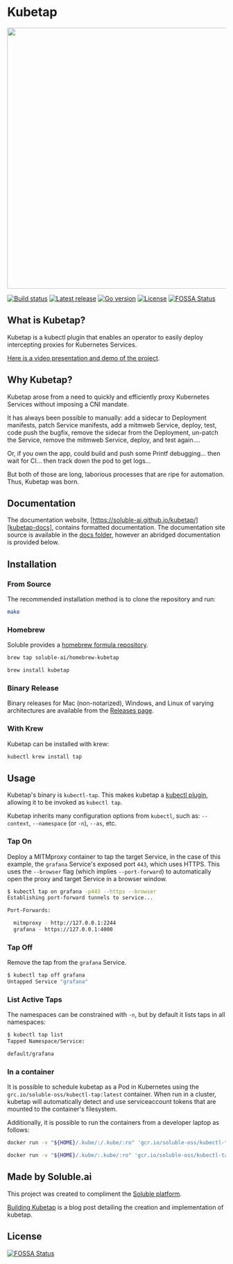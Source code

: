# Kubetap

<p align="center">
  <img src='docs/img/kubetap.png' class='smallimg' height='600'/>
</p>

[![Build status][shield-build-status]][build-status]
[![Latest release][shield-latest-release]][latest-release]
[![Go version][shield-go-version]][go-version]
[![License][shield-license]][license]
[![FOSSA Status](https://app.fossa.com/api/projects/git%2Bgithub.com%2FEriner%2Fkubetap.svg?type=shield)](https://app.fossa.com/projects/git%2Bgithub.com%2FEriner%2Fkubetap?ref=badge_shield)

## What is Kubetap?

Kubetap is a kubectl plugin that enables an operator to easily deploy intercepting
proxies for Kubernetes Services.

[Here is a video presentation and demo of the project][video].

## Why Kubetap?

Kubetap arose from a need to quickly and efficiently proxy Kubernetes Services
without imposing a CNI mandate.

It has always been possible to manually: add a sidecar to Deployment manifests, patch
Service manifests, add a mitmweb Service, deploy, test, code push the bugfix,
remove the sidecar from the Deployment, un-patch the Service, remove the
mitmweb Service, deploy, and test again....

Or, if you own the app, could build and push some Printf debugging...
then wait for CI... then track down the pod to get logs...

But both of those are long, laborious processes that are ripe for automation.
Thus, Kubetap was born.

## Documentation

The documentation website, [https://soluble-ai.github.io/kubetap/][kubetap-docs],
contains formatted documentation. The documentation site source is available in
the [docs folder](docs/README.md), however an abridged documentation is provided
below.

## Installation

### From Source

The recommended installation method is to clone the repository and run:

```sh
make
```

### Homebrew

Soluble provides a [homebrew formula repository](https://github.com/soluble-ai/homebrew-kubetap).

```sh
brew tap soluble-ai/homebrew-kubetap

brew install kubetap
```

### Binary Release

Binary releases for Mac (non-notarized), Windows, and Linux of varying
architectures are available from the [Releases page](https://github.com/soluble-ai/kubetap/releases).

### With Krew

Kubetap can be installed with krew:

```sh
kubectl krew install tap
```

## Usage

Kubetap's binary is `kubectl-tap`. This makes kubetap a [kubectl plugin][kubectl-plugin],
allowing it to be invoked as `kubectl tap`.

Kubetap inherits many configuration options from `kubectl`, such as: `--context`,
`--namespace` (or `-n`), `--as`, etc.

### Tap On

Deploy a MITMproxy container to tap the target Service, in the case of this example,
the `grafana` Service's exposed port `443`, which uses HTTPS. This uses the
`--browser` flag (which implies `--port-forward`) to automatically open the
proxy and target Service in a browser window.

```sh
$ kubectl tap on grafana -p443 --https --browser
Establishing port-forward tunnels to service...

Port-Forwards:

  mitmproxy - http://127.0.0.1:2244
  grafana - https://127.0.0.1:4000

```

### Tap Off

Remove the tap from the `grafana` Service.

```sh
$ kubectl tap off grafana
Untapped Service "grafana"
```

### List Active Taps

The namespaces can be constrained with `-n`, but by default it lists taps in
all namespaces:

```sh
$ kubectl tap list
Tapped Namespace/Service:

default/grafana
```

### In a container

It is possible to schedule kubetap as a Pod in Kubernetes using the
`grc.io/soluble-oss/kubectl-tap:latest` container. When run in a cluster,
kubetap will automatically detect and use serviceaccount tokens that are
mounted to the container's filesystem.

Additionally, it is possible to run the containers from a developer laptop as follows:

```sh
docker run -v "${HOME}/.kube/:/.kube/:ro" 'gcr.io/soluble-oss/kubectl-tap:latest' on -p80 myservice
```

```sh
docker run -v "${HOME}/.kube/:.kube/:ro" 'gcr.io/soluble-oss/kubectl-tap:latest' off myservice
```

## Made by Soluble.ai

This project was created to compliment the [Soluble platform][soluble].

[Building Kubetap][building-kubetap] is a blog post detailing the creation and implementation of kubetap.

[soluble]: https://www.soluble.ai/
[kubetap-docs]: https://soluble-ai.github.io/kubetap/
[shield-go-version]: https://img.shields.io/github/go-mod/go-version/soluble-ai/kubetap
[shield-build-status]: https://github.com/soluble-ai/kubetap/workflows/kubectl-tap/badge.svg?branch=master
[shield-latest-release]: https://img.shields.io/github/v/release/soluble-ai/kubetap?include_prereleases&label=release&sort=semver
[shield-license]: https://img.shields.io/github/license/soluble-ai/kubetap.svg
[license]: https://github.com/soluble-ai/kubetap/blob/master/LICENSE
[go-version]: https://github.com/soluble-ai/kubetap/blob/master/go.mod
[latest-release]: https://github.com/soluble-ai/kubetap/releases
[build-status]: https://github.com/soluble-ai/kubetap/actions
[video]: https://www.youtube.com/watch?v=hBroFtlxvkM
[building-kubetap]: https://www.soluble.ai/blog/building-kubetap
[kubectl-plugin]: https://kubernetes.io/docs/tasks/extend-kubectl/kubectl-plugins/


## License
[![FOSSA Status](https://app.fossa.com/api/projects/git%2Bgithub.com%2FEriner%2Fkubetap.svg?type=large)](https://app.fossa.com/projects/git%2Bgithub.com%2FEriner%2Fkubetap?ref=badge_large)